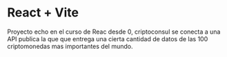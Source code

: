 # React + Vite

Proyecto echo en el curso de Reac desde 0, criptoconsul se conecta a una API publica la que que entrega una cierta cantidad de datos de las 100 criptomonedas mas importantes del mundo.
